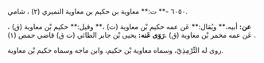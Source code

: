 ٦٠٥٠ -** ت:** معاوية بن حكيم بن معاوية النميري (٢) ، شامي.

**عن:** أبيه،** ويُقال:** عَن عمه حكيم بْن معاوية (ت) ،** وقيل:** حكيم بْن معاوية (ق) ، عَن عمه مخمر بْن معاوية (ق) ،**رَوَى عَنه:** يحيى بْن جابر الطائي (ت ق) قاضي حمص (١) .

روى له التِّرْمِذِيّ، وسماه معاوية بْن حكيم، وابن ماجه وسماه حكيم بْن معاوية.